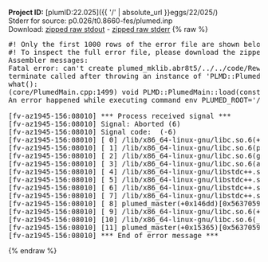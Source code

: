 **Project ID:** [plumID:22.025]({{ '/' | absolute_url }}eggs/22/025/)  
Stderr for source:  p0.026/t0.8660-fes/plumed.inp   
Download: [zipped raw stdout](plumed.inp.plumed_master.stdout.txt.zip) - [zipped raw stderr](plumed.inp.plumed_master.stderr.txt.zip) 
{% raw %}
<pre>
#! Only the first 1000 rows of the error file are shown below
#! To inspect the full error file, please download the zipped raw stderr file above
Assembler messages:
Fatal error: can't create plumed_mklib.abr8t5/../../code/ReweightGeomFES.o: No such file or directory
terminate called after throwing an instance of 'PLMD::Plumed::ExceptionError'
what():
(core/PlumedMain.cpp:1499) void PLMD::PlumedMain::load(const std::string&)
An error happened while executing command env PLUMED_ROOT='/home/runner/opt/lib/plumed_master' PLUMED_VERSION='2.11.0-dev' PLUMED_HTMLDIR='/home/runner/opt/share/doc/plumed_master' PLUMED_INCLUDEDIR='/home/runner/opt/include' PLUMED_PROGRAM_NAME='plumed_master' PLUMED_IS_INSTALLED='yes' "/home/runner/opt/lib/plumed_master"/scripts/mklib.sh -n -o ./../../code/ReweightGeomFES.2.11.0-dev.so ../../code/ReweightGeomFES.cpp

[fv-az1945-156:08010] *** Process received signal ***
[fv-az1945-156:08010] Signal: Aborted (6)
[fv-az1945-156:08010] Signal code:  (-6)
[fv-az1945-156:08010] [ 0] /lib/x86_64-linux-gnu/libc.so.6(+0x45330)[0x7fba28845330]
[fv-az1945-156:08010] [ 1] /lib/x86_64-linux-gnu/libc.so.6(pthread_kill+0x11c)[0x7fba2889eb2c]
[fv-az1945-156:08010] [ 2] /lib/x86_64-linux-gnu/libc.so.6(gsignal+0x1e)[0x7fba2884527e]
[fv-az1945-156:08010] [ 3] /lib/x86_64-linux-gnu/libc.so.6(abort+0xdf)[0x7fba288288ff]
[fv-az1945-156:08010] [ 4] /lib/x86_64-linux-gnu/libstdc++.so.6(+0xa5ff5)[0x7fba28ca5ff5]
[fv-az1945-156:08010] [ 5] /lib/x86_64-linux-gnu/libstdc++.so.6(+0xbb0da)[0x7fba28cbb0da]
[fv-az1945-156:08010] [ 6] /lib/x86_64-linux-gnu/libstdc++.so.6(_ZSt10unexpectedv+0x0)[0x7fba28ca5a55]
[fv-az1945-156:08010] [ 7] /lib/x86_64-linux-gnu/libstdc++.so.6(+0xa5a6f)[0x7fba28ca5a6f]
[fv-az1945-156:08010] [ 8] plumed_master(+0x146dd)[0x5637059836dd]
[fv-az1945-156:08010] [ 9] /lib/x86_64-linux-gnu/libc.so.6(+0x2a1ca)[0x7fba2882a1ca]
[fv-az1945-156:08010] [10] /lib/x86_64-linux-gnu/libc.so.6(__libc_start_main+0x8b)[0x7fba2882a28b]
[fv-az1945-156:08010] [11] plumed_master(+0x15365)[0x563705984365]
[fv-az1945-156:08010] *** End of error message ***
</pre>
{% endraw %}
